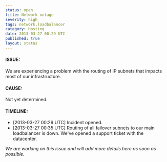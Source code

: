 ```yaml
---
status: open
title: Network outage
severity: high
tags: network,loadbalancer
category: Hosting
date: 2013-03-27 00:29 UTC
published: true
layout: status
---
```


#### ISSUE:

We are experiencing a problem with the routing of IP subnets that impacts most of our infrastructure. 


#### CAUSE:

Not yet determined.


#### TIMELINE:

* [2013-03-27 00:29 UTC] Incident opened. 
* [2013-03-27 00:35 UTC] Routing of all failover subnets to our main loadbalancer is down. We've opened a support ticket with the datacenter.

*We are working on this issue and will add more details here as soon as possible.*
